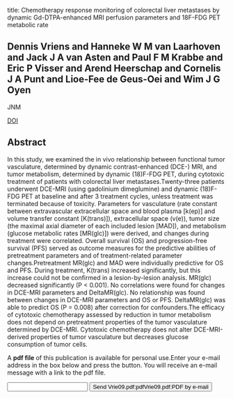 title: Chemotherapy response monitoring of colorectal liver metastases by dynamic Gd-DTPA-enhanced MRI perfusion parameters and 18F-FDG PET metabolic rate

## Dennis Vriens and Hanneke W M van Laarhoven and Jack J A van Asten and Paul F M Krabbe and Eric P Visser and Arend Heerschap and Cornelis J A Punt and Lioe-Fee de Geus-Oei and Wim J G Oyen
JNM

<a href="https://doi.org/10.2967/jnumed.109.064790">DOI</a>

## Abstract
In this study, we examined the in vivo relationship between functional tumor vasculature, determined by dynamic contrast-enhanced (DCE-) MRI, and tumor metabolism, determined by dynamic (18)F-FDG PET, during cytotoxic treatment of patients with colorectal liver metastases.Twenty-three patients underwent DCE-MRI (using gadolinium dimeglumine) and dynamic (18)F-FDG PET at baseline and after 3 treatment cycles, unless treatment was terminated because of toxicity. Parameters for vasculature (rate constant between extravascular extracellular space and blood plasma [k(ep)] and volume transfer constant [K(trans)]), extracellular space (v(e)), tumor size (the maximal axial diameter of each included lesion [MAD]), and metabolism (glucose metabolic rates [MR(glc)]) were derived, and changes during treatment were correlated. Overall survival (OS) and progression-free survival (PFS) served as outcome measures for the predictive abilities of pretreatment parameters and of treatment-related parameter changes.Pretreatment MR(glc) and MAD were individually predictive for OS and PFS. During treatment, K(trans) increased significantly, but this increase could not be confirmed in a lesion-by-lesion analysis. MR(glc) decreased significantly (P < 0.001). No correlations were found for changes in DCE-MRI parameters and DeltaMR(glc). No relationship was found between changes in DCE-MRI parameters and OS or PFS. DeltaMR(glc) was able to predict OS (P = 0.008) after correction for confounders.The efficacy of cytotoxic chemotherapy assessed by reduction in tumor metabolism does not depend on pretreatment properties of the tumor vasculature determined by DCE-MRI. Cytotoxic chemotherapy does not alter DCE-MRI-derived properties of tumor vasculature but decreases glucose consumption of tumor cells.

A <b>pdf file</b> of this publication is available for personal use.Enter your e-mail address in the box below and press the button. You will receive an e-mail message with a link to the pdf file.
<form action="sender.php">  <input type="text" name="email">  <input type="submit" value="Send Vrie09.pdf:pdfVrie09.pdf:PDF by e-mail"></form>